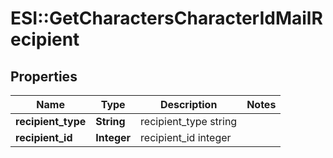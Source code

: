 # ESI::GetCharactersCharacterIdMailRecipient

## Properties
Name | Type | Description | Notes
------------ | ------------- | ------------- | -------------
**recipient_type** | **String** | recipient_type string | 
**recipient_id** | **Integer** | recipient_id integer | 


